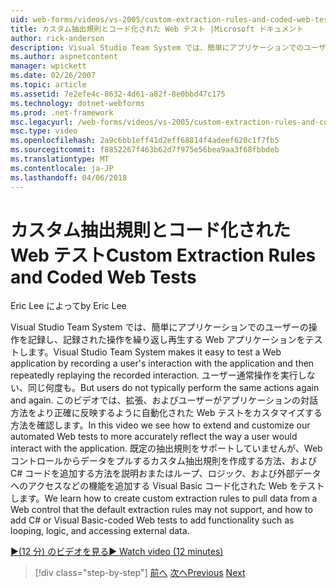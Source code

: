 ```yaml
---
uid: web-forms/videos/vs-2005/custom-extraction-rules-and-coded-web-tests
title: カスタム抽出規則とコード化された Web テスト |Microsoft ドキュメント
author: rick-anderson
description: Visual Studio Team System では、簡単にアプリケーションでのユーザーの操作を記録し、re を繰り返し再生する Web アプリケーションをテストしています.
ms.author: aspnetcontent
manager: wpickett
ms.date: 02/26/2007
ms.topic: article
ms.assetid: 7e2efe4c-8632-4d61-a82f-8e0bbd47c175
ms.technology: dotnet-webforms
ms.prod: .net-framework
msc.legacyurl: /web-forms/videos/vs-2005/custom-extraction-rules-and-coded-web-tests
msc.type: video
ms.openlocfilehash: 2a9c6bb1eff41d2eff68814f4adeef620c1f7fb5
ms.sourcegitcommit: f8852267f463b62d7f975e56bea9aa3f68fbbdeb
ms.translationtype: MT
ms.contentlocale: ja-JP
ms.lasthandoff: 04/06/2018
---
```

<a name="custom-extraction-rules-and-coded-web-tests"></a><span data-ttu-id="b9cca-103">カスタム抽出規則とコード化された Web テスト</span><span class="sxs-lookup"><span data-stu-id="b9cca-103">Custom Extraction Rules and Coded Web Tests</span></span>
====================
<span data-ttu-id="b9cca-104">Eric Lee によって</span><span class="sxs-lookup"><span data-stu-id="b9cca-104">by Eric Lee</span></span>

<span data-ttu-id="b9cca-105">Visual Studio Team System では、簡単にアプリケーションでのユーザーの操作を記録し、記録された操作を繰り返し再生する Web アプリケーションをテストします。</span><span class="sxs-lookup"><span data-stu-id="b9cca-105">Visual Studio Team System makes it easy to test a Web application by recording a user's interaction with the application and then repeatedly replaying the recorded interaction.</span></span> <span data-ttu-id="b9cca-106">ユーザー通常操作を実行しない、同じ何度も。</span><span class="sxs-lookup"><span data-stu-id="b9cca-106">But users do not typically perform the same actions again and again.</span></span> <span data-ttu-id="b9cca-107">このビデオでは、拡張、およびユーザーがアプリケーションの対話方法をより正確に反映するように自動化された Web テストをカスタマイズする方法を確認します。</span><span class="sxs-lookup"><span data-stu-id="b9cca-107">In this video we see how to extend and customize our automated Web tests to more accurately reflect the way a user would interact with the application.</span></span> <span data-ttu-id="b9cca-108">既定の抽出規則をサポートしていませんが、Web コントロールからデータをプルするカスタム抽出規則を作成する方法、および C# コードを追加する方法を説明おまたはループ、ロジック、および外部データへのアクセスなどの機能を追加する Visual Basic コード化された Web をテストします。</span><span class="sxs-lookup"><span data-stu-id="b9cca-108">We learn how to create custom extraction rules to pull data from a Web control that the default extraction rules may not support, and how to add C# or Visual Basic-coded Web tests to add functionality such as looping, logic, and accessing external data.</span></span>

[<span data-ttu-id="b9cca-109">&#9654;(12 分) のビデオを見る</span><span class="sxs-lookup"><span data-stu-id="b9cca-109">&#9654; Watch video (12 minutes)</span></span>](https://channel9.msdn.com/Blogs/ASP-NET-Site-Videos/custom-extraction-rules-and-coded-web-tests)

> [!div class="step-by-step"]
> <span data-ttu-id="b9cca-110">[前へ](code-coverage-of-automated-tests.md)
> [次へ](the-effects-of-caching.md)</span><span class="sxs-lookup"><span data-stu-id="b9cca-110">[Previous](code-coverage-of-automated-tests.md)
[Next](the-effects-of-caching.md)</span></span>
